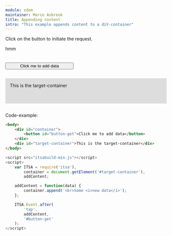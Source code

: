 ```yaml
---
module: vdom
maintainer: Marco Asbreuk
title: Appending content
intro: "This example appends content to a diV-container"
---
```


<style type="text/css">
    #container {
        margin: 2em 0;
        min-height: 2em;
    }
    #container button {
        margin-top: 0.5em;
        min-width: 16em;
    }
    #target-container {
        margin: 2em 0;
        padding: 1em;
        min-height: 3.6em;
        background-color: #ddd;
    }
</style>

Click on the button to initiate the request.

<div id="test">hmm</div>
<div id="container">
    <button id="button-get" class="pure-button pure-button-primary pure-button-bordered">Click me to add data</button>
</div>
<div id="target-container">This is the target-container</div>

Code-example:

```html
<body>
    <div id="container">
        <button id="button-get">Click me to add data</button>
    </div>
    <div id="target-container">This is the target-container</div>
</body>
```

```js
<script src="itsabuild-min.js"></script>
<script>
    var ITSA = require('itsa'),
        container = document.getElement('#target-container'),
        addContent;

    addContent = function(data) {
        container.append('<br>Some <i>new data</i>');
    };

    ITSA.Event.after(
        'tap',
        addContent,
        '#button-get'
    );
</script>
```

<script src="../../dist/itsabuild-min.js"></script>
<script>
    var ITSA = require('itsa'),
        container = document.getElement('#target-container'),
        addContent;

document.getElement('#test').setHTML('<div>I am inner</div>');

    addContent = function(data) {
        container.append('<br>Some <i>new data</i>');
    };

    ITSA.Event.after(
        'tap',
        addContent,
        '#button-get'
    );
</script>